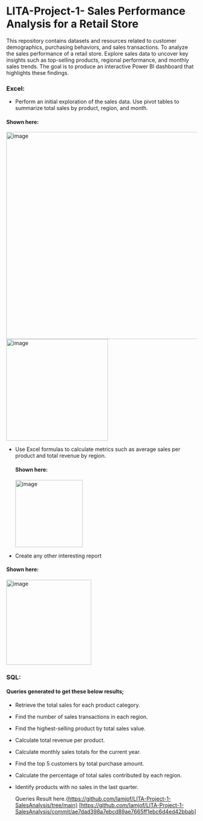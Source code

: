 # LITA-Project-1- Sales Performance Analysis for a Retail Store 
This repository contains datasets and resources related to customer demographics, purchasing behaviors, and sales transactions.
To analyze the sales performance of a retail store. Explore sales data to uncover key insights such as top-selling products, regional performance, and monthly sales trends. The goal is to produce an interactive Power BI dashboard that highlights these findings.

### Excel:
- Perform an initial exploration of the sales data. Use pivot tables to summarize total sales by product, region, and month.

#### Shown here:
<img width="548" alt="image" src="https://github.com/user-attachments/assets/ad4668b3-025f-4a9e-9b15-d5937c8a0acc">

<img width="269" alt="image" src="https://github.com/user-attachments/assets/cb9cadf5-b088-4d4d-b4e6-8f4c5eb42683">

- Use Excel formulas to calculate metrics such as average sales per product and total revenue by region.

  #### Shown here:

  <img width="178" alt="image" src="https://github.com/user-attachments/assets/791a754e-13f4-4a11-a315-1dd95028f56b">

- Create any other interesting report

#### Shown here:
<img width="225" alt="image" src="https://github.com/user-attachments/assets/73f034a9-7224-4562-9308-b093e81a7f48">


### SQL: 
 #### Queries generated to get these below results;

- Retrieve the total sales for each product category. 
- Find the number of sales transactions in each region. 
- Find the highest-selling product by total sales value. 
- Calculate total revenue per product. 
- Calculate monthly sales totals for the current year. 
- Find the top 5 customers by total purchase amount. 
- Calculate the percentage of total sales contributed by each region. 
- Identify products with no sales in the last quarter.

  Queries Result here.{https://github.com/Iamjof/LITA-Project-1-SalesAnalysis/tree/main}
  [https://github.com/Iamjof/LITA-Project-1-SalesAnalysis/commit/ae7dad398a7ebcd89ae7665ff1ebc6d4ed42bbab]
